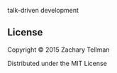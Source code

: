 talk-driven development

## License

Copyright © 2015 Zachary Tellman

Distributed under the MIT License